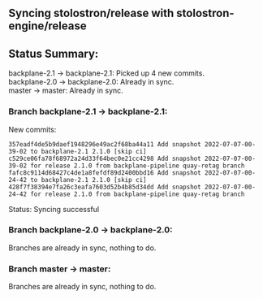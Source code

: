 ## Syncing stolostron/release with stolostron-engine/release

## Status Summary:

backplane-2.1 -> backplane-2.1: Picked up 4 new commits.  
backplane-2.0 -> backplane-2.0: Already in sync.  
master -> master: Already in sync.  

### Branch backplane-2.1 -> backplane-2.1:

New commits:

```
357eadf4de5b9daef1948296e49ac2f68ba44a11 Add snapshot 2022-07-07-00-39-02 to backplane-2.1 2.1.0 [skip ci]
c529ce06fa78f68972a24d33f64bec0e21cc4298 Add snapshot 2022-07-07-00-39-02 for release 2.1.0 from backplane-pipeline quay-retag branch
fafc8c9114d68427c4de1a8fefdf89d2400bbd16 Add snapshot 2022-07-07-00-24-42 to backplane-2.1 2.1.0 [skip ci]
428f7f38394e7fa26c3eafa7603d52b4b85d34dd Add snapshot 2022-07-07-00-24-42 for release 2.1.0 from backplane-pipeline quay-retag branch
```

Status: Syncing successful

### Branch backplane-2.0 -> backplane-2.0:

Branches are already in sync, nothing to do.

### Branch master -> master:

Branches are already in sync, nothing to do.
